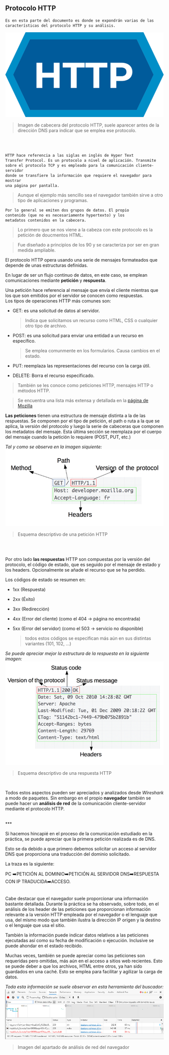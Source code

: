## Protocolo HTTP
    Es en esta parte del documento es donde se expondrán varias de las 
    características del protocolo HTTP y su análisis.   


![imagen HTTP](images/HTTPpng.png "Imagen de cabecera del protocolo HTTP")
>Imagen de cabecera del protocolo HTTP, suele aparecer antes de la dirección DNS para indicar que se emplea ese protocolo.

<br>
<br>

    HTTP hace referencia a las siglas en inglés de Hyper Text
    Transfer Protocol. Es un protocolo a nivel de aplicación. Transmite 
    sobre el protocolo TCP y es empleado para la comunicación cliente-servidor 
    donde se transfiere la información que requiere el navegador para mostrar 
    una página por pantalla. 

> Aunque el ejemplo más sencillo sea el navegador también sirve a otro tipo de 
> aplicaciones y programas.

    Por lo general se emiten dos grupos de datos. El propio 
    contenido (que no es necesariamente hypertexto) y los 
    metadatos contenidos en la cabecera.
    
> Lo primero que se nos viene a la cabeza con este protocolo es
> la petición de doucmentos HTML. 

> Fue diseñado a principìos de los 90 y se caracteriza por ser 
> en gran medida ampliable.


El protocolo HTTP opera usando una serie de mensajes formateados que depende de unas 
estructuras definidas.

En lugar de ser un flujo continuo de datos, en este caso, se emplean comunicaciones mediante 
**petición** y **respuesta**. 

Una petición hace referencia al mensaje que envía el cliente
mientras que los que son emitidos por el servidor se conocen como respuestas.
<br>
Los tipos de operaciones HTTP más comunes son:

- GET: es una solicitud de datos al servidor.
    > Indica que solicitamos un recurso como HTML, CSS o cualquier otro tipo de archivo.

- POST: es una solicitud para enviar una entidad a un recurso en específico.
    > Se emplea comunmente en los formularios. Causa cambios en el estado.

- PUT: reemplaza las representaciones del recurso con la carga útil.

- DELETE: Borra el recurso especificado.

> También se les conoce como peticiones HTTP, mensajes HTTP o métodos HTTP.

> Se encuentra una lista más extensa  y detallada en la [página de Mozilla](https://developer.mozilla.org/es/docs/Web/HTTP/Methods)

**Las peticiones** tienen una estructura de mensaje distinta a la de las respuestas. Se componen 
por el tipo de petición, el path o ruta a la que se aplica, la versión del protocolo y luego 
la serie de cabeceras que componen los metadatos del mensaje. Esta última sección se reemplaza
por el cuerpo del mensaje cuando la petición lo requiere (POST, PUT, etc.)

*Tal y como se observa en la imagen siquiente:*
![http request image](images/HTTP_Request.png "Esquema descriptivo de una petición HTTP")
>Esquema descriptivo de una petición HTTP

<br>
<br>

Por otro lado **las respuestas** HTTP son compuestas por la versión del protocolo, el código 
de estado, que es seguido por el mensaje de estado y los headers. Opcionalmente se añade el 
recurso que se ha perdido.

Los códigos de estado se resumen en:
- 1xx (Respuesta)
- 2xx (Éxito)
- 3xx (Redirección) 
- 4xx (Error del cliente) (como el 404 -> página no encontrada)
- 5xx (Error del servidor) (como el 503 -> servicio no disponible)

    > todos estos códigos se especifican más aún en sus distintas variantes (101, 102, ...)


*Se puede apreciar mejor la estructura de la respuesta en la siguiente imagen:*
![http response image](images/HTTP_Response.png "Esquema descriptivo de una respuesta HTTP")
>Esquema descriptivo de una respuesta HTTP

<br>

Todos estos aspectos pueden ser apreciados y analizados desde *Wireshark* a modo de paquetes.
Sin embargo en el propio **navegador** también se puede hacer un **análisis de red** de la
comunicación cliente-servidor mediante el protocolo HTTP. 

<br>
***
<br>

Si hacemos hincapié en el proceso de la comunicación estudiado en la práctica, se puede apreciar que la primera petición realizada es de DNS.

Esto se da debido a que primero debemos solicitar un acceso al servidor DNS que proporciona
una traducción del dominio solicitado.

La traza es la siguiente: 

    
PC :arrow_right:PETICIÓN AL DOMINIO:arrow_right:PETICIÓN AL SERVIDOR DNS:arrow_right:RESPUESTA CON IP TRADUCIDA:arrow_right:ACCESO.

<br>
Cabe destacar que el navegador suele proporcionar una información bastante detallada.
Durante la práctica se ha observado, sobre todo, en el análisis de los header de las
peticiones que proporcionan información relevante a la versión HTTP empleada por el 
navegador o el lenguaje que usa, del mismo modo que también ilustra la dirección IP origen
y la destino o el lenguaje que usa el sitio. 

También la información puede indicar datos relativos a las peticiones ejecutadas así como su fecha de modificación o ejecución. Inclusive se puede ahondar en el estado recibido.


Muchas veces, también se puede apreciar como las peticiones son requeridas pero omitidas, más
aún en el acceso a sitios web recientes. Esto se puede deber a que los archivos, HTML entre 
otros, ya han sido guardados en una caché. Esto se emplea para facilitar y agilizar la carga de datos.

*Toda esta información se suele observar en esta herramienta del buscador:*
![herramienta de red del buscador](images/herramienta-red.png "imagen del apartado de análisis de red del navegador")
>Imagen del apartado de análisis de red del navegador
